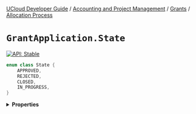 [UCloud Developer Guide](/docs/developer-guide/README.md) / [Accounting and Project Management](/docs/developer-guide/accounting-and-projects/README.md) / [Grants](/docs/developer-guide/accounting-and-projects/grants/README.md) / [Allocation Process](/docs/developer-guide/accounting-and-projects/grants/grants.md)

# `GrantApplication.State`


[![API: Stable](https://img.shields.io/static/v1?label=API&message=Stable&color=green&style=flat-square)](/docs/developer-guide/core/api-conventions.md)



```kotlin
enum class State {
    APPROVED,
    REJECTED,
    CLOSED,
    IN_PROGRESS,
}
```

<details>
<summary>
<b>Properties</b>
</summary>

<details>
<summary>
<code>APPROVED</code>
</summary>





</details>

<details>
<summary>
<code>REJECTED</code>
</summary>





</details>

<details>
<summary>
<code>CLOSED</code>
</summary>





</details>

<details>
<summary>
<code>IN_PROGRESS</code>
</summary>





</details>



</details>


